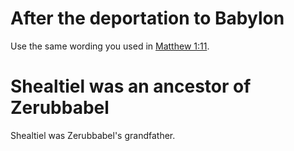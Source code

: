 
# After the deportation to Babylon
Use the same wording you used in [Matthew 1:11](../01/11.md).

# Shealtiel was an ancestor of Zerubbabel
Shealtiel was Zerubbabel's grandfather.